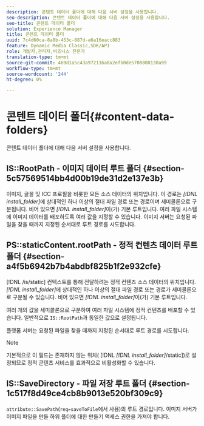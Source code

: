```yaml
---
description: 콘텐트 데이터 폴더에 대해 다음 서버 설정을 사용합니다.
seo-description: 콘텐트 데이터 폴더에 대해 다음 서버 설정을 사용합니다.
seo-title: 콘텐트 데이터 폴더
solution: Experience Manager
title: 콘텐트 데이터 폴더
uuid: 7c4d60ca-8a8b-453c-887d-a6a16eacc883
feature: Dynamic Media Classic,SDK/API
role: 개발자,관리자,비즈니스 전문가
translation-type: tm+mt
source-git-commit: 469d1a5c43a972116a8a2efb0de5708800130a99
workflow-type: tm+mt
source-wordcount: '244'
ht-degree: 0%

---
```



# 콘텐트 데이터 폴더{#content-data-folders}

콘텐트 데이터 폴더에 대해 다음 서버 설정을 사용합니다.

## IS::RootPath - 이미지 데이터 루트 폴더 {#section-5c57569514bb4d00b19de31d2e137e3b}

이미지, 글꼴 및 ICC 프로필을 비롯한 모든 소스 데이터의 위치입니다. 이 경로는 *[!DNL install_folder]*&#x200B;에 상대적인 하나 이상의 절대 파일 경로 또는 경로이며 세미콜론으로 구분됩니다. 비어 있으면 *[!DNL install_folder]*&#x200B;이(가) 기본 루트입니다. 여러 파일 시스템에 이미지 데이터를 배포하도록 여러 값을 지정할 수 있습니다. 이미지 서버는 요청된 파일을 찾을 때까지 지정된 순서대로 루트 경로를 시도합니다.

## PS::staticContent.rootPath - 정적 컨텐츠 데이터 루트 폴더 {#section-a4f5b6942b7b4abdbf825b1f2e932cfe}

[!DNL /is/static] 컨텍스트를 통해 전달하려는 정적 컨텐츠 소스 데이터의 위치입니다. *[!DNL install_folder]*&#x200B;에 상대적인 하나 이상의 절대 파일 경로 또는 경로가 세미콜론으로 구분될 수 있습니다. 비어 있으면 *[!DNL install_folder]*&#x200B;이(가) 기본 루트입니다.

여러 개의 값을 세미콜론으로 구분하여 여러 파일 시스템에 정적 컨텐츠를 배포할 수 있습니다. 일반적으로 `IS::RootPath`과 동일한 값으로 설정됩니다.

플랫폼 서버는 요청된 파일을 찾을 때까지 지정된 순서대로 루트 경로를 시도합니다.

>[!NOTE]
>
>기본적으로 이 필드는 존재하지 않는 위치( [!DNL *[!DNL install_folder]*/static])로 설정되므로 정적 콘텐츠 서비스를 효과적으로 비활성화할 수 있습니다.

## IS::SaveDirectory - 파일 저장 루트 폴더 {#section-1c517f8d49ce4cb8b9013e520bf309c9}

`attribute::SavePath`(`req=saveToFile`에서 사용)의 루트 경로입니다. 이미지 서버가 이미지 파일을 만들 하위 폴더에 대한 만들기 액세스 권한을 가져야 합니다.
